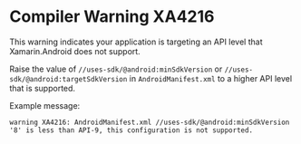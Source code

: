 # Compiler Warning XA4216

This warning indicates your application is targeting an API level that
Xamarin.Android does not support.

Raise the value of `//uses-sdk/@android:minSdkVersion` or
`//uses-sdk/@android:targetSdkVersion` in `AndroidManifest.xml` to a
higher API level that is supported.

Example message:

    warning XA4216: AndroidManifest.xml //uses-sdk/@android:minSdkVersion '8' is less than API-9, this configuration is not supported.
